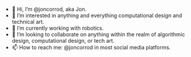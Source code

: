 - 👋 Hi, I’m @joncorrod, aka Jon.
- 👀 I’m interested in anything and everything computational design and technical art.
- 🌱 I’m currently working with robotics.
- 💞️ I’m looking to collaborate on anything within the realm of algorithmic design, computational design, or tech art.
- 📫 How to reach me: @joncorrod in most social media platforms.

<!---
joncorrod/joncorrod is a ✨ special ✨ repository because its `README.md` (this file) appears on your GitHub profile.
You can click the Preview link to take a look at your changes.
--->
